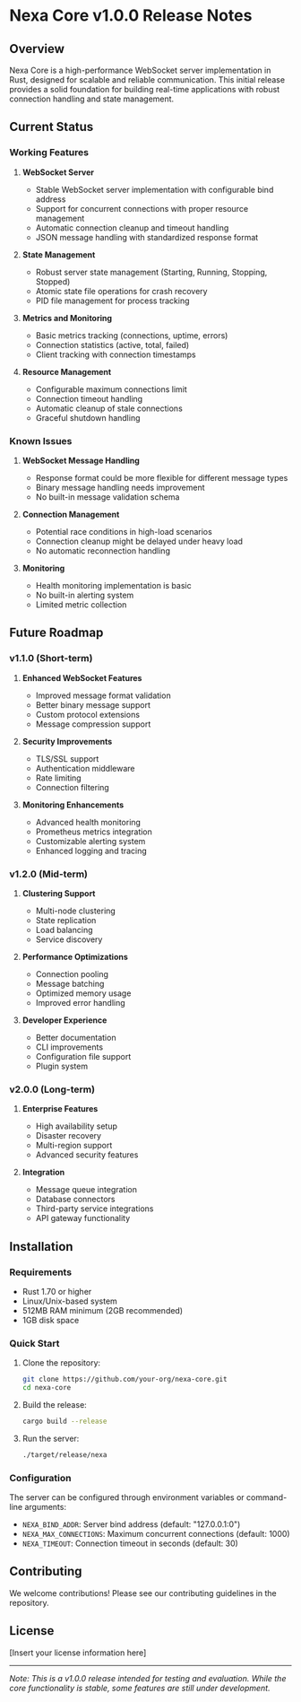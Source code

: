 # Nexa Core v1.0.0 Release Notes

## Overview
Nexa Core is a high-performance WebSocket server implementation in Rust, designed for scalable and reliable communication. This initial release provides a solid foundation for building real-time applications with robust connection handling and state management.

## Current Status

### Working Features
1. **WebSocket Server**
   - Stable WebSocket server implementation with configurable bind address
   - Support for concurrent connections with proper resource management
   - Automatic connection cleanup and timeout handling
   - JSON message handling with standardized response format

2. **State Management**
   - Robust server state management (Starting, Running, Stopping, Stopped)
   - Atomic state file operations for crash recovery
   - PID file management for process tracking

3. **Metrics and Monitoring**
   - Basic metrics tracking (connections, uptime, errors)
   - Connection statistics (active, total, failed)
   - Client tracking with connection timestamps

4. **Resource Management**
   - Configurable maximum connections limit
   - Connection timeout handling
   - Automatic cleanup of stale connections
   - Graceful shutdown handling

### Known Issues
1. **WebSocket Message Handling**
   - Response format could be more flexible for different message types
   - Binary message handling needs improvement
   - No built-in message validation schema

2. **Connection Management**
   - Potential race conditions in high-load scenarios
   - Connection cleanup might be delayed under heavy load
   - No automatic reconnection handling

3. **Monitoring**
   - Health monitoring implementation is basic
   - No built-in alerting system
   - Limited metric collection

## Future Roadmap

### v1.1.0 (Short-term)
1. **Enhanced WebSocket Features**
   - Improved message format validation
   - Better binary message support
   - Custom protocol extensions
   - Message compression support

2. **Security Improvements**
   - TLS/SSL support
   - Authentication middleware
   - Rate limiting
   - Connection filtering

3. **Monitoring Enhancements**
   - Advanced health monitoring
   - Prometheus metrics integration
   - Customizable alerting system
   - Enhanced logging and tracing

### v1.2.0 (Mid-term)
1. **Clustering Support**
   - Multi-node clustering
   - State replication
   - Load balancing
   - Service discovery

2. **Performance Optimizations**
   - Connection pooling
   - Message batching
   - Optimized memory usage
   - Improved error handling

3. **Developer Experience**
   - Better documentation
   - CLI improvements
   - Configuration file support
   - Plugin system

### v2.0.0 (Long-term)
1. **Enterprise Features**
   - High availability setup
   - Disaster recovery
   - Multi-region support
   - Advanced security features

2. **Integration**
   - Message queue integration
   - Database connectors
   - Third-party service integrations
   - API gateway functionality

## Installation

### Requirements
- Rust 1.70 or higher
- Linux/Unix-based system
- 512MB RAM minimum (2GB recommended)
- 1GB disk space

### Quick Start
1. Clone the repository:
   ```bash
   git clone https://github.com/your-org/nexa-core.git
   cd nexa-core
   ```

2. Build the release:
   ```bash
   cargo build --release
   ```

3. Run the server:
   ```bash
   ./target/release/nexa
   ```

### Configuration
The server can be configured through environment variables or command-line arguments:
- `NEXA_BIND_ADDR`: Server bind address (default: "127.0.0.1:0")
- `NEXA_MAX_CONNECTIONS`: Maximum concurrent connections (default: 1000)
- `NEXA_TIMEOUT`: Connection timeout in seconds (default: 30)

## Contributing
We welcome contributions! Please see our contributing guidelines in the repository.

## License
[Insert your license information here]

---
*Note: This is a v1.0.0 release intended for testing and evaluation. While the core functionality is stable, some features are still under development.* 